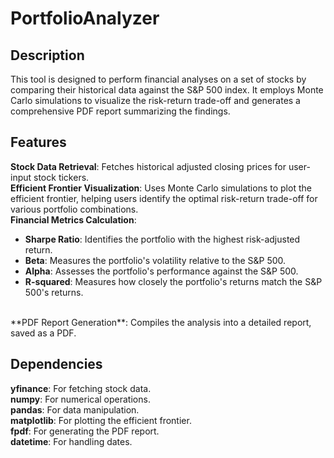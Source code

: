 # PortfolioAnalyzer

## Description
This tool is designed to perform financial analyses on a set of stocks by comparing their historical data against the S&P 500 index. It employs Monte Carlo simulations to visualize the risk-return trade-off and generates a comprehensive PDF report summarizing the findings.

## Features
**Stock Data Retrieval**: Fetches historical adjusted closing prices for user-input stock tickers.<br>
**Efficient Frontier Visualization**: Uses Monte Carlo simulations to plot the efficient frontier, helping users identify the optimal risk-return trade-off for various portfolio combinations.<br>
**Financial Metrics Calculation**:<br>
- **Sharpe Ratio**: Identifies the portfolio with the highest risk-adjusted return.<br>
- **Beta**: Measures the portfolio's volatility relative to the S&P 500.<br>
- **Alpha**: Assesses the portfolio's performance against the S&P 500.<br>
- **R-squared**: Measures how closely the portfolio's returns match the S&P 500's returns.
<br>
**PDF Report Generation**: Compiles the analysis into a detailed report, saved as a PDF.<br>

## Dependencies
**yfinance**: For fetching stock data.<br>
**numpy**: For numerical operations.<br>
**pandas**: For data manipulation.<br>
**matplotlib**: For plotting the efficient frontier.<br>
**fpdf**: For generating the PDF report.<br>
**datetime**: For handling dates.<br>

